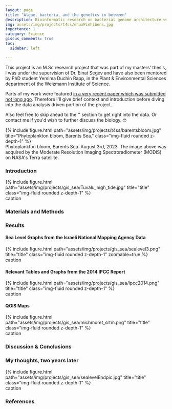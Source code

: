 ```yaml
---
layout: page
title: "Algae, bacteria, and the genetics in between"
description: Bioinformatic research on bacterial genome architecture with regards to microbial interactions
img: assets/img/projects/t4ss/ehuxPinhibens.jpg
importance: 1
category: Science
giscus_comments: true
toc:
  sidebar: left

---
```


This project is an M.Sc research project that was part of my masters' thesis, I was under the supervision of Dr. Einat Segev and have also been mentored by PhD student Yemima Duchin Rapp, in the Plant & Environmental Sciences department of the Weizmann Institute of Science. 

Parts of my work were featured [in a very recent paper which was submitted not long ago](https://www.biorxiv.org/content/10.1101/2023.11.14.567099v2). Therefore I'll give brief context and introduction before diving into the data analysis driven portion of the project. 

Also feel free to skip ahead to the '' section to get right into the data. Or contact me if you'd wish to further discuss the biology. :nerd_face:

<div class="row justify-content-">
    <div class="col-sm mt-3 mt-md-0">
        {% include figure.html path="assets/img/projects/t4ss/barentsbloom.jpg" title="Phytoplankton bloom, Barents Sea." class="img-fluid rounded z-depth-1" %}
    </div>
</div>
<div class="caption">
    Phytoplankton bloom, Barents Sea. August 3rd, 2023. The image above was acquired by the Moderate Resolution Imaging Spectroradiometer (MODIS) on NASA's Terra satellite.
</div> 


### Introduction


<div class="row">
    <div class="col-sm mt-3 mt-md-0 text-center">
        {% include figure.html path="assets/img/projects/gis_sea/Tuvalu_high_tide.jpg" title="title" class="img-fluid rounded z-depth-1" %}
    </div>
</div>
<div class="caption">
    caption
    
</div>

### Materials and Methods


### Results
#### Sea Level Graphs from the Israeli National Mapping Agency Data

<div class="row justify-content-center">
    <div class="col-md mt-3 mt-md-0 text-center">
        {% include figure.html path="assets/img/projects/gis_sea/sealevel3.png" title="title" class="img-fluid rounded z-depth-1" zoomable=true %}
    </div>
</div>
<div class="caption">
caption
</div>

#### Relevant Tables and Graphs from the 2014 IPCC Report
<div class="row justify-content-center">
    <div class="col-sm-7 mt-3 mt-md-0 text-center">
        {% include figure.html path="assets/img/projects/gis_sea/ipcc2014.png" title="title" class="img-fluid rounded z-depth-1" %}
    </div>
</div>
<div class="caption">
caption
</div>


#### QGIS Maps
<div class="row justify-content-center">
    <div class="col-sm mt-3 mt-md-0 text-center">
        {% include figure.html path="assets/img/projects/gis_sea/michmoret_srtm.png" title="title" class="img-fluid rounded z-depth-1" %}
    </div>
</div>
<div class="caption">
caption
</div>

### Discussion & Conclusions

### My thoughts, two years later

<div class="row justify-content-center">
    <div class="col-sm mt-3 mt-md-0 text-center">
        {% include figure.html path="assets/img/projects/gis_sea/sealevelEndpic.jpg" title="title" class="img-fluid rounded z-depth-1" %}
    </div>
</div>
<div class="caption">
    caption
</div>

### References

